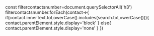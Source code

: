 const filtercontactsnumber=document.querySelectorAll('h3')
filtercontactsnumber.forEach(contact=>{
if(contact.innerText.toLowerCase().includes(search.toLowerCase())){
contact.parentElement.style.display='block'
}
else{
contact.parentElement.style.display='none'
}
})
